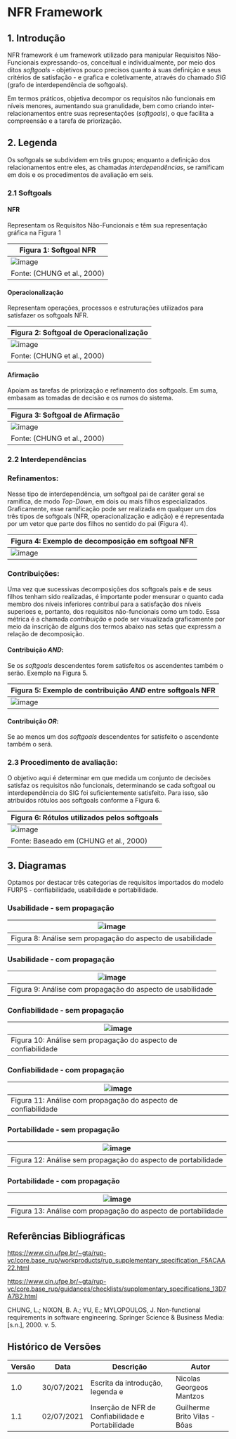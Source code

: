 # NFR Framework

## 1. Introdução

NFR framework é um framework utilizado para manipular Requisitos Não-Funcionais expressando-os, conceitual e
individualmente, por meio dos ditos <i>softgoals</i> - objetivos pouco precisos quanto à suas definição e
seus critérios de satisfação - e grafica e coletivamente, através do chamado <i>SIG</i> (grafo de interdependência de
softgoals).

Em termos práticos, objetiva decompor os requisitos não funcionais em níveis menores, aumentando sua granulidade, bem
como criando inter-relacionamentos entre suas representações (<i>softgoals</i>), o que
facilita a compreensão e a tarefa de priorização.

## 2. Legenda

Os softgoals se subdividem em três grupos; enquanto a definição dos relacionamentos entre eles, as chamadas <i>
interdependências</i>, se ramificam em dois e os procedimentos de avaliação em seis.

### 2.1 Softgoals

#### NFR

Representam os Requisitos Não-Funcionais e têm sua representação gráfica na Figura 1

| Figura 1: Softgoal NFR       |
|---------|
| ![image](../_media/softgoal_nfr.png) |
| Fonte: (CHUNG et al., 2000) |

#### Operacionalização

Representam operações, processos e estruturações utilizados para satisfazer os softgoals NFR.

| Figura 2: Softgoal de Operacionalização |
|----------------------------------------|
| ![image](../_media/softgoal_operacionalizacao.png) |
| Fonte: (CHUNG et al., 2000) |

#### Afirmação

Apoiam as tarefas de priorização e refinamento dos softgoals. Em suma, embasam as tomadas de decisão e os rumos do
sistema.

| Figura 3: Softgoal de Afirmação        |
|----------------------------------------|
| ![image](../_media/softgoal_afirmacao.jpeg) |
| Fonte: (CHUNG et al., 2000) |

### 2.2 Interdependências

### Refinamentos:

Nesse tipo de interdependência, um softgoal pai de caráter geral se ramifica, de modo <i>Top-Down</i>, em dois ou mais
filhos especializados.
Graficamente, esse ramificação pode ser realizada em qualquer um dos três tipos de softgoals (NFR, operacionalização e
adição) e é representada por um vetor
que parte dos filhos no sentido do pai (Figura 4).

| Figura 4: Exemplo de decomposição em softgoal NFR|
|----------------------------------------|
| ![image](../_media/decomposicao_softgoal_nfr.jpeg) |

### Contribuições:

Uma vez que sucessivas decomposições dos softgoals pais e de seus filhos tenham sido realizadas, é importante poder
mensurar o quanto cada
membro dos níveis inferiores contribuí para a satisfação dos níveis superioes e, portanto, dos requisitos não-funcionais
como
um todo. Essa métrica é a chamada <i>contribuição</i> e pode ser visualizada graficamente por meio da inscrição de
alguns dos termos abaixo nas setas
que expressm a relação de decomposição.

#### Contribuição <i>AND</i>:

Se os <i>softgoals</i> descendentes forem satisfeitos os ascendentes também o serão. Exemplo na Figura 5.

| Figura 5: Exemplo de contribuição <i>AND</i> entre softgoals NFR|
|----------------------------------------|
| ![image](../_media/exemplo_contribuicao_and.jpeg) |

#### Contribuição <i>OR</i>:

Se ao menos um dos <i>softgoals</i> descendentes for satisfeito o ascendente também o será.

### 2.3 Procedimento de avaliação:

O objetivo aqui é determinar em que medida um conjunto de decisões satisfaz os requisitos não funcionais, determinando
se cada
softgoal ou interdependência do SIG foi suficientemente satisfeito. Para isso, são atribuídos rótulos aos softgoals
conforme a Figura 6.

| Figura 6: Rótulos utilizados pelos softgoals|
|----------------------------------------|
| ![image](../_media/procedimento_avaliacao.jpg) |
| Fonte: Baseado em (CHUNG et al., 2000) |

## 3. Diagramas

Optamos por destacar três categorias de requisitos importados do modelo FURPS - confiabilidade, usabilidade e
portabilidade.

### Usabilidade - sem propagação

| ![image](../_media/usabilidade_sem_propagacao.jpg) |
|----------------------------------------|
| Figura 8: Análise sem propagação do aspecto de usabilidade|

### Usabilidade - com propagação

| ![image](../_media/usabilidade_com_propagacao.jpg)         |
|------------------------------------------------------------|
| Figura 9: Análise com propagação do aspecto de usabilidade |

### Confiabilidade - sem propagação

| ![image](../_media/confiabilidade_sem_propagacao.jpg)                                    |
|-------------------------------------------------------------|
| Figura 10: Análise sem propagação do aspecto de confiabilidade |

### Confiabilidade - com propagação

| ![image](../_media/confiabilidade_com_propagacao.jpg)          |
|----------------------------------------------------------------|
| Figura 11: Análise com propagação do aspecto de confiabilidade |

### Portabilidade - sem propagação

| ![image](../_media/portabilidade_sem_propagacao.jpg)          |
|---------------------------------------------------------------|
| Figura 12: Análise sem propagação do aspecto de portabilidade |

### Portabilidade - com propagação

| ![image](../_media/portabilidade_com_propagacao.jpg)        |
|-------------------------------------------------------------|
| Figura 13: Análise com propagação do aspecto de portabilidade |

## Referências Bibliográficas

https://www.cin.ufpe.br/~gta/rup-vc/core.base_rup/workproducts/rup_supplementary_specification_F5ACAA22.html

https://www.cin.ufpe.br/~gta/rup-vc/core.base_rup/guidances/checklists/supplementary_specifications_13D7A7B2.html

CHUNG, L.; NIXON, B. A.; YU, E.; MYLOPOULOS, J. Non-functional requirements
in software engineering. Springer Science & Business Media: [s.n.], 2000. v. 5.

## Histórico de Versões

| Versão | Data       | Descrição                                         | Autor                        |
|--------|------------|---------------------------------------------------|------------------------------|
| 1.0    | 30/07/2021 | Escrita da introdução, legenda e                  | Nicolas Georgeos Mantzos                      |
| 1.1    | 02/07/2021 | Inserção de NFR de Confiabilidade e Portabilidade | Guilherme Brito Vilas - Bôas |
